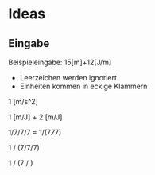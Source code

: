 # Ideas

## Eingabe

Beispieleingabe: 15[m]+12[J/m] 
- Leerzeichen werden ignoriert
- Einheiten kommen in eckige Klammern

1 [m/s^2]


1 [m/J] + 2 [m/J]


1/7/7/7 = 1/(7*7*7)

1 / (7/7/7)

1 / (7 / )